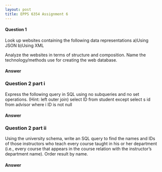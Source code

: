 ```yaml
---
layout: post
title: EPPS 6354 Assignment 6
---
```


#### Question 1

Look up websites containing the following data representations
a)Using JSON
b)Using XML

Analyze the websites in terms of structure and composition. Name the technology/methods use for creating the web database.

#### Answer


### Question 2 part i
Express the following query in SQL using no subqueries and no set operations. (Hint: left outer join)
select ID
from student
except 
select s id
from advisor
where i ID is not null


#### Answer

### Question 2 part ii
Using the university schema, write an SQL query to find the names and IDs of those instructors who teach every course taught in his or her department (i.e., every course that appears in the course relation with the instructor’s department name). Order result by name. 

#### Answer
